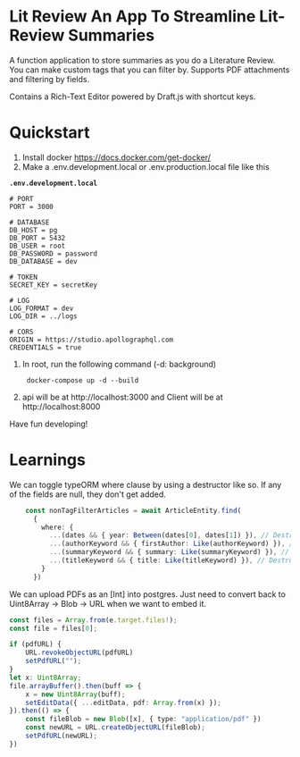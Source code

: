 # Lit Review An App To Streamline Lit-Review Summaries

A function application to store summaries as you do a Literature Review. You can make custom tags that you can filter by. 
Supports PDF attachments and filtering by fields.

Contains a Rich-Text Editor powered by Draft.js with shortcut keys.

# Quickstart

1. Install docker https://docs.docker.com/get-docker/
1. Make a .env.development.local or .env.production.local file like this

**`.env.development.local`**
```
# PORT
PORT = 3000

# DATABASE
DB_HOST = pg
DB_PORT = 5432
DB_USER = root
DB_PASSWORD = password
DB_DATABASE = dev

# TOKEN
SECRET_KEY = secretKey

# LOG
LOG_FORMAT = dev
LOG_DIR = ../logs

# CORS
ORIGIN = https://studio.apollographql.com
CREDENTIALS = true
```

1. In root, run the following command (-d: background)

        docker-compose up -d --build

1. api will be at http://localhost:3000 and Client will be at http://localhost:8000

Have fun developing!

# Learnings

We can toggle typeORM where clause by using a destructor like so. If any of the fields are null, they don't get added.

```typescript
    const nonTagFilterArticles = await ArticleEntity.find(
      {
        where: {
          ...(dates && { year: Between(dates[0], dates[1]) }), // Destruct and add to where only if dates exists.
          ...(authorKeyword && { firstAuthor: Like(authorKeyword) }), // Destruct and add to where only if author exists.
          ...(summaryKeyword && { summary: Like(summaryKeyword) }), // Destruct and add to where only if summary exists.
          ...(titleKeyword && { title: Like(titleKeyword) }), // Destruct and add to where only if title exists.
        }
      })
```

We can upload PDFs as an [Int] into postgres. Just need to convert back 
to Uint8Array -> Blob -> URL when we want to embed it.

```typescript
const files = Array.from(e.target.files!);
const file = files[0];

if (pdfURL) {
    URL.revokeObjectURL(pdfURL)
    setPdfURL("");
}
let x: Uint8Array;
file.arrayBuffer().then(buff => {
    x = new Uint8Array(buff);
    setEditData({ ...editData, pdf: Array.from(x) });
}).then(() => {
    const fileBlob = new Blob([x], { type: "application/pdf" })
    const newURL = URL.createObjectURL(fileBlob);
    setPdfURL(newURL);
})
```




